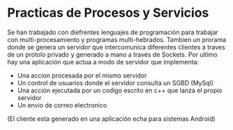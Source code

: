 # Practicas de Procesos y Servicios

Se han trabajado con diefrentes lenguajes de programación para trabajar con multi-procesamiento y programas multi-hebrados.
Tambien un prorama donde se genera un servidor que intercomunica diferentes clientes a traves de un protolo privado y generado a mano a través de Sockets.
Por ultimo hay una aplicación que actua a modo de servidor que implementa:
- Una accion procesada por el mismo servidor
- Un control de usuarios donde el servidor consulta un SGBD (MySql)
- Una acción ejecutada por un codigo escrito en c++ que lanza el propio servidor
- Un envio de correo electronico

(El cliente esta generado en una aplicación echa para sistemas Android)
